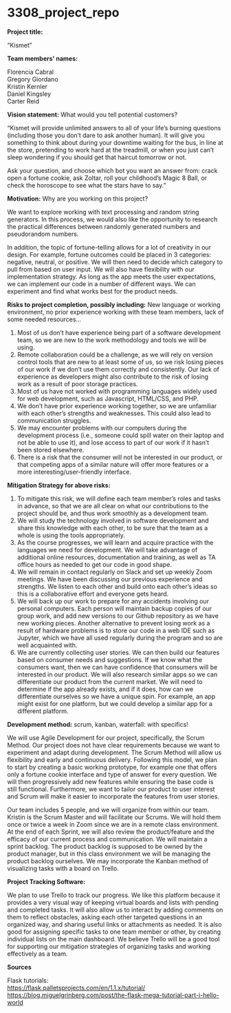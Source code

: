# 3308_project_repo

**Project title:**

“Kismet”

**Team members' names:**

Florencia Cabral<br/> Gregory Giordano<br/> Kristin Kernler<br/> Daniel Kingsley<br/> Carter Reid

**Vision statement:** What would you tell potential customers?

“Kismet will provide unlimited answers to all of your life’s burning questions (including those you don’t dare to ask another human). It will give you something to think about during your downtime waiting for the bus, in line at the store, pretending to work hard at the treadmill, or when you just can’t sleep wondering if you should get that haircut tomorrow or not.

Ask your question, and choose which bot you want an answer from: crack open a fortune cookie, ask Zoltar, roll your childhood’s Magic 8 Ball, or check the horoscope to see what the stars have to say.”

**Motivation:** Why are you working on this project?

We want to explore working with text processing and random string generators. In this process, we would also like the opportunity to research the practical differences between randomly generated numbers and pseudorandom numbers.

In addition, the topic of fortune-telling allows for a lot of creativity in our design. For example, fortune outcomes could be placed in 3 categories: negative, neutral, or positive. We will then need to decide which category to pull from based on user input. We will also have flexibility with our implementation strategy. As long as the app meets the user expectations, we can implement our code in a number of different ways. We can experiment and find what works best for the product needs.

**Risks to project completion, possibly including:** New language or working environment, no prior experience working with these team members, lack of some needed resources…

1. Most of us don’t have experience being part of a software development team, so we are new to the work methodology and tools we will be using.
2. Remote collaboration could be a challenge, as we will rely on version control tools that are new to at least some of us, so we risk losing pieces of our work if we don’t use them correctly and consistently. Our lack of experience as developers might also contribute to the risk of losing work as a result of poor storage practices.
3. Most of us have not worked with programming languages widely used for web development, such as Javascript, HTML/CSS, and PHP.
4. We don’t have prior experience working together, so we are unfamiliar with each other’s strengths and weaknesses. This could also lead to communication struggles.
5. We may encounter problems with our computers during the development process (i.e., someone could spill water on their laptop and not be able to use it), and lose access to part of our work if it hasn’t been stored elsewhere.
6. There is a risk that the consumer will not be interested in our product, or that competing apps of a similar nature will offer more features or a more interesting/user-friendly interface. 

**Mitigation Strategy for above risks:**

1. To mitigate this risk, we will define each team member’s roles and tasks in advance, so that we are all clear on what our contributions to the project should be, and thus work smoothly as a development team. 
2. We will study the technology involved in software development and share this knowledge with each other, to be sure that the team as a whole is using the tools appropriately.
3. As the course progresses, we will learn and acquire practice with the languages we need for development. We will take advantage of additional online resources, documentation and training, as well as TA office hours as needed to get our code in good shape.
4. We will remain in contact regularly on Slack and set up weekly Zoom meetings. We have been discussing our previous experience and strengths. We listen to each other and build onto each other’s ideas so this is a collaborative effort and everyone gets heard.
5. We will back up our work to prepare for any accidents involving our personal computers. Each person will maintain backup copies of our group work, and add new versions to our Github repository as we have new working pieces. Another alternative to prevent losing work as a result of hardware problems is to store our code in a web IDE such as Jupyter, which we have all used regularly during the program and so are well acquainted with.
6. We are currently collecting user stories. We can then build our features based on consumer needs and suggestions. If we know what the consumers want, then we can have confidence that consumers will be interested in our product. We will also research similar apps so we can differentiate our product from the current market. We will need to determine if the app already exists, and if it does, how can we differentiate ourselves so we have a unique spin. For example, an app might exist for one platform, but we could develop a similar app for a different platform.

**Development method:** scrum, kanban, waterfall: with specifics!

We will use Agile Development for our project, specifically, the Scrum Method. Our project does not have clear requirements because we want to experiment and adapt during development. The Scrum Method will allow us flexibility and early and continuous delivery. Following this model, we plan to start by creating a basic working prototype, for example one that offers only a fortune cookie interface and type of answer for every question. We will then progressively add new features while ensuring the base code is still functional. Furthermore, we want to tailor our product to user interest and Scrum will make it easier to incorporate the features from user stories. 

Our team includes 5 people, and we will organize from within our team. Kristin is the Scrum Master and will facilitate our Scrums. We will hold them once or twice a week in Zoom since we are in a remote class environment. At the end of each Sprint, we will also review the product/feature and the efficacy of our current process and communication. We will maintain a sprint backlog. The product backlog is supposed to be owned by the product manager, but in this class environment we will be managing the product backlog ourselves. We may incorporate the Kanban method of visualizing tasks with a board on Trello.

**Project Tracking Software:**

We plan to use Trello to track our progress. We like this platform because it provides a very visual way of keeping virtual boards and lists with pending and completed tasks. It will also allow us to interact by adding comments on them to reflect obstacles, asking each other targeted questions in an organized way, and sharing useful links or attachments as needed. It is also good for assigning specific tasks to one team member or other, by creating individual lists on the main dashboard. We believe Trello will be a good tool for supporting our mitigation strategies of organizing tasks and working effectively as a team.

**Sources**

Flask tutorials:<br/>
https://flask.palletsprojects.com/en/1.1.x/tutorial/<br/>
https://blog.miguelgrinberg.com/post/the-flask-mega-tutorial-part-i-hello-world<br/>


